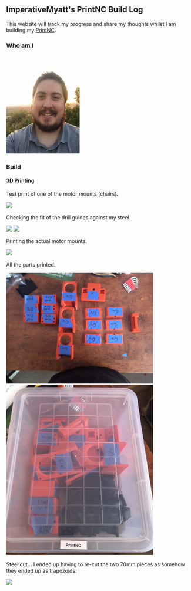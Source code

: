 ## ImperativeMyatt's PrintNC Build Log

This website will track my progress and share my thoughts whilst I am building my [PrintNC](http://threedesign.store/).

### Who am I

<img src="https://github.com/AnthonyMyatt/ImperativeMyatt-PrintNCBuild/blob/master/photos/me.jpeg?raw=true" width="200"/>

### Build

#### 3D Printing

Test print of one of the motor mounts (chairs).

<img src="https://github.com/AnthonyMyatt/ImperativeMyatt-PrintNCBuild/blob/master/photos/IMG_3979.jpeg?raw=true" width="400"/>

Checking the fit of the drill guides against my steel.

<img src="https://github.com/AnthonyMyatt/ImperativeMyatt-PrintNCBuild/blob/master/photos/IMG_3989.jpeg?raw=true" width="400"/>
<img src="https://github.com/AnthonyMyatt/ImperativeMyatt-PrintNCBuild/blob/master/photos/IMG_3990.jpeg?raw=true" width="400"/>

Printing the actual motor mounts.

<img src="https://github.com/AnthonyMyatt/ImperativeMyatt-PrintNCBuild/blob/master/photos/IMG_4022.jpeg?raw=true" width="400"/>

All the parts printed.

<img src="https://github.com/AnthonyMyatt/ImperativeMyatt-PrintNCBuild/blob/master/photos/IMG_4093.jpeg?raw=true" width="400"/>
<img src="https://github.com/AnthonyMyatt/ImperativeMyatt-PrintNCBuild/blob/master/photos/IMG_4094.jpeg?raw=true" width="400"/>

Steel cut... I ended up having to re-cut the two 70mm pieces as somehow they ended up as trapozoids.

<img src="https://github.com/AnthonyMyatt/ImperativeMyatt-PrintNCBuild/blob/master/photos/IMG_4095.jpeg?raw=true" width="400"/>
